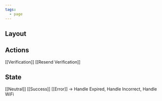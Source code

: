 ```yaml
---
tags:
  - page
---
```


## Layout


## Actions

[[Verification]]
[[Resend Verification]]
## State

[[Neutral]]
[[Success]]
[[Error]] -> Handle Expired, Handle Incorrect, Handle WiFi
